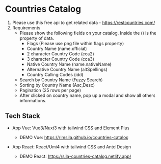# Countries Catalog

1. Please use this free api to get related data - <https://restcountries.com/>
2. Requirements
    - Please show the following fields on your catalog. Inside the () is the property of data.
        - Flags (Please use png file within flags property)
        - Country Name (name.official)
        - 2 character Country Code (cca2)
        - 3 character Country Code (cca3)
        - Native Country Name (name.nativeName)
        - Alternative Country Name (altSpellings)
        - Country Calling Codes (idd)
    - Search by Country Name (Fuzzy Search)
    - Sorting by Country Name (Asc,Desc)
    - Pagination (25 rows per page)
    - After clicked on country name, pop up a modal and show all others informations.

## Tech Stack

- App Vue: Vue3/Nuxt3 with tailwind CSS and Element Plus

  - DEMO Vue: <https://rimsila.github.io/countries-catalog>

- App React: React/Umi4 with tailwind CSS and Antd Design

  - DEMO React: <https://sila-countries-catalog.netlify.app/>
